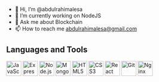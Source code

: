 - 👋 Hi, I’m @abdulrahimalesa
- 🔭 I’m currently working on NodeJS
- 💬 Ask me about Blockchain
- 📫 How to reach me abdulrahimalesa@gmail.com

## Languages and Tools

<p align="left">
    <img src="https://upload.wikimedia.org/wikipedia/commons/6/6a/JavaScript-logo.png" alt="JavaScript" height="40"/>
    <img src="https://upload.wikimedia.org/wikipedia/commons/6/64/Expressjs.png" alt="Express" height="40"/>
    <img src="https://upload.wikimedia.org/wikipedia/commons/d/d9/Node.js_logo.svg" alt="Node.js" height="40"/>
    <img src="https://upload.wikimedia.org/wikipedia/commons/9/93/MongoDB_Logo.svg" alt="MongoDB" height="40"/>
    <img src="https://upload.wikimedia.org/wikipedia/commons/6/61/HTML5_logo_and_wordmark.svg" alt="HTML5" height="40"/>
    <img src="https://upload.wikimedia.org/wikipedia/commons/6/62/CSS3_logo.svg" alt="CSS3" height="40"/>
    <img src="https://upload.wikimedia.org/wikipedia/commons/a/a7/React-icon.svg" alt="React" height="40"/>
    <img src="https://upload.wikimedia.org/wikipedia/commons/3/3f/Git_icon.svg" alt="Git" height="40"/>
    <img src="https://upload.wikimedia.org/wikipedia/commons/c/c5/Nginx_logo.svg" alt="Nginx" height="40"/>
</p>
